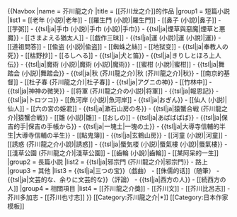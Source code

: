 {{Navbox
|name  = 芥川龍之介
|title = [[芥川龙之介]]的作品
|group1 = 短篇小説
|list1  = [[老年 (小説)|老年]] - [[羅生門 (小說)|羅生門]] - [[鼻子 (小說)|鼻子]] - [[芋粥]] - {{tsl|ja|手巾 (小説)|手巾 (小說)|手巾}} - {{tsl|ja|煙草與惡魔|煙草と悪魔}} - [[さまよえる猶太人]] - [[戯作三昧]] - {{tsl|ja|運 (小説)|運 (小說)|運}} - [[道祖問答]] - [[偸盗 (小説)|偸盗]] - [[蜘蛛之絲]] - [[地狱变]] - {{tsl|ja|奉教人の死}} - [[枯野抄]] - [[るしへる]] - {{tsl|ja|犬と笛}} - {{tsl|ja|きりしとほろ上人伝}} - {{tsl|ja|魔術 (小説)|魔術 (小説)|魔術}} - [[蜜柑 (小說)|蜜柑]] - {{tsl|ja|舞踏会 (小説)|舞踏会}} - {{tsl|ja|秋 (芥川龍之介)|秋 (芥川龍之介)|秋}} - [[南京的基督]] - [[杜子春 (芥川龍之介)|杜子春]] - {{tsl|ja|アグニの神}} - [[竹林中]] - {{tsl|ja|神神の微笑}} - [[将軍 (芥川龍之介の小説)|将軍]] - {{tsl|ja|報恩記}} - {{tsl|ja|トロツコ}} - [[魚河岸 (小説)|魚河岸]] - {{tsl|ja|おぎん}} - [[仙人 (小説)|仙人]] - [[六の宮の姫君]] - {{tsl|ja|漱石山房の冬}} - {{tsl|ja|猿蟹合戦 (芥川龍之介)|猿蟹合戦}} - [[雛 (小説)|雛]] - [[おしの]] - {{tsl|ja|あばばばば}} - {{tsl|ja|保吉的手|保吉の手帳から}} - {{tsl|ja|一塊土|一塊の土}} - {{tsl|ja|大導寺信輔的半生|大導寺信輔の半生}} - [[點鬼簿]] - {{tsl|ja|玄鶴山房}} - [[河童 (小說)|河童]] - [[誘惑 (芥川龍之介小說)|誘惑]] - {{tsl|ja|蜃気楼 (小説)|蜃氣樓 (小說)|蜃氣樓}} - [[淺草公園 (芥川龍之介)|淺草公園]] - [[齒輪 (小說)|齒輪]] - [[某阿呆的一生]]
|group2 = 長篇小説
|list2  = {{tsl|ja|邪宗門 (芥川龍之介)|邪宗門}} - 路上
|group3 = 其他
|list3  = {{tsl|ja|三つの宝}}（戯曲） - [[侏儒的话]]（随筆） - {{tsl|ja|文芸的な、余りに文芸的な}}（評論） - {{tsl|ja|西方の人}} - [[続西方の人]]
|group4 = 相關項目
|list4  = [[芥川龍之介獎]] - [[芥川文]] - [[芥川比呂志]] - 芥川多加志 - [[芥川也寸志]]
}}<noinclude>
[[Category:芥川龍之介|*]]
[[Category:日本作家模板]]
</noinclude>